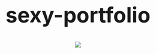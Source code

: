   <h1 style="font-size:400%" align="center">sexy-portfolio</h1>

<p align="center">
  <img src="https://travis-ci.com/Thyix/sexy-portfolio.svg?branch=master">
</p>